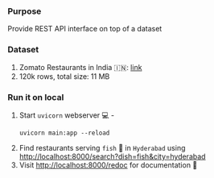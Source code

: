 ### Purpose
Provide REST API interface on top of a dataset 

### Dataset
1. Zomato Restaurants in India 🇮🇳: [link](https://www.kaggle.com/datasets/narsingraogoud/zomato-restaurants-dataset-for-metropolitan-areas)
2. 120k rows, total size: 11 MB

### Run it on local
1. Start `uvicorn` webserver 💻 -
    ```
    uvicorn main:app --reload
    ```
2. Find restaurants serving `fish` 🐠 in `Hyderabad` using [http://localhost:8000/search?dish=fish&city=hyderabad](http://localhost:8000/search?dish=fish&city=hyderabad)
3. Visit [http://localhost:8000/redoc](http://localhost:8000/redoc) for documentation 📜